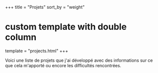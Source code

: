 +++
title = "Projets"
sort_by = "weight"
# custom template with double column
template = "projects.html"
+++

Voici une liste de projets que j'ai développé avec des informations sur ce que cela m'apporté ou encore les difficultés rencontrées.
